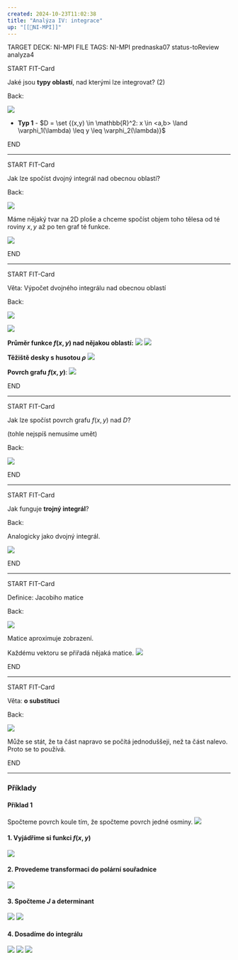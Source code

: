 ```yaml
---
created: 2024-10-23T11:02:38
title: "Analýza IV: integrace"
up: "[[📖NI-MPI]]"
---
```


TARGET DECK: NI-MPI
FILE TAGS: NI-MPI prednaska07 status-toReview analyza4


START
FIT-Card

Jaké jsou **typy oblastí**, nad kterými lze integrovat? (2)

Back:

![](../../Assets/Pasted%20image%2020241023150017.png)

<!-- DetailInfoStart -->
- **Typ 1** - $D = \set {(x,y) \in \mathbb{R}^2: x \in <a,b> \land \varphi_1(\lambda) \leq y \leq \varphi_2(\lambda)}$
<!-- DetailInfoEnd -->
<!--ID: 1735205889362-->
END

---


START
FIT-Card

Jak lze spočíst dvojný integrál nad obecnou oblastí?

Back:

![](../../Assets/Pasted%20image%2020241023150046.png)

<!-- ExplanationStart -->
Máme nějaký tvar na 2D ploše a chceme spočíst objem toho tělesa od té roviny $x,y$ až po ten graf té funkce.

![](../../Assets/Pasted%20image%2020241023151316.png)

<!-- ExplanationEnd -->
<!--ID: 1735205889366-->
END

---


START
FIT-Card

Věta: Výpočet dvojného integrálu nad obecnou oblastí

Back:

![](../../Assets/Pasted%20image%2020241023150131.png)

<!-- ExerciseStart -->
![](../../Assets/Pasted%20image%2020241023150143.png)
<!-- ExerciseEnd -->

<!-- ExampleStart -->
**Průměr funkce $f(x,y)$ nad nějakou oblastí:**
![](../../Assets/Pasted%20image%2020241023150226.png)
![](../../Assets/Pasted%20image%2020241023152437.png)

**Těžiště desky s husotou $\rho$**
![](../../Assets/Pasted%20image%2020241023150330.png)

**Povrch grafu $f(x,y)$**:
![](../../Assets/Pasted%20image%2020241023150357.png)

<!-- ExampleEnd -->
<!--ID: 1735205889369-->
END

---

START
FIT-Card

Jak lze spočíst povrch grafu $f(x,y)$ nad $D$? 

(tohle nejspíš nemusíme umět)

Back:

 ![](../../Assets/Pasted%20image%2020241023150357.png)
<!--ID: 1735205889372-->
END

---


START
FIT-Card

Jak funguje **trojný integrál**?

Back:

Analogicky jako dvojný integrál.

<!-- DetailInfoStart -->
![](../../Assets/Pasted%20image%2020241023150507.png)
<!-- DetailInfoEnd -->
<!--ID: 1735205889374-->
END

---


START
FIT-Card

Definice: Jacobiho matice

Back:

![](../../Assets/Pasted%20image%2020241023150523.png)

<!-- DetailInfoStart -->
Matice aproximuje zobrazení.

Každému vektoru se přiřadá nějaká matice.
![](../../Assets/Pasted%20image%2020241023154135.png)
<!-- DetailInfoEnd -->
<!--ID: 1735205889377-->
END

---


START
FIT-Card

Věta: **o substituci**

Back:

![](../../Assets/Pasted%20image%2020241023150546.png)

<!-- ExplanationStart -->
Může se stát, že ta část napravo se počítá jednoduššeji, než ta část nalevo. Proto se to používá.
<!-- ExplanationEnd -->
<!--ID: 1735205889380-->
END

---

### Příklady

#### Příklad 1
Spočteme povrch koule tím, že spočteme povrch jedné osminy.
![](../../Assets/Pasted%20image%2020241023154835.png)

#### 1. Vyjádříme si funkci $f(x,y)$
![](../../Assets/Pasted%20image%2020241023155425.png)

#### 2. Provedeme transformaci do polární souřadnice
![](../../Assets/Pasted%20image%2020241023155730.png)

#### 3. Spočteme $J$ a determinant
![](../../Assets/Pasted%20image%2020241023160220.png)
![](../../Assets/Pasted%20image%2020241023160252.png)

#### 4. Dosadíme do integrálu
![](../../Assets/Pasted%20image%2020241023160732.png)
![](../../Assets/Pasted%20image%2020241023160852.png)
![](../../Assets/Pasted%20image%2020241023161155.png)



